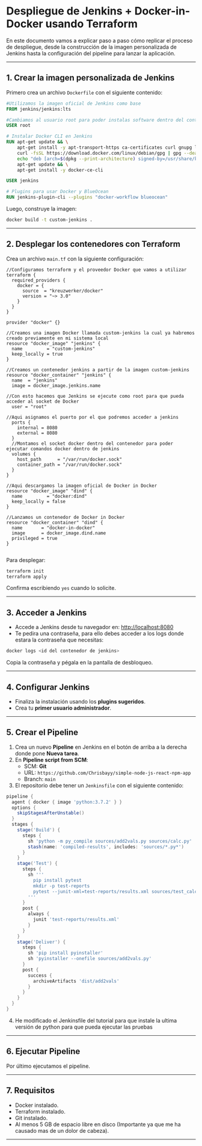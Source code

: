 # Despliegue de Jenkins + Docker-in-Docker usando Terraform

En este documento vamos a explicar paso a paso cómo replicar el proceso de despliegue, desde la construcción de la imagen personalizada de Jenkins hasta la configuración del pipeline para lanzar la aplicación.

---

## 1. Crear la imagen personalizada de Jenkins

Primero crea un archivo `Dockerfile` con el siguiente contenido:

```dockerfile
#Utilizamos la imagen oficial de Jenkins como base 
FROM jenkins/jenkins:lts

#Cambiamos al usuario root para poder instalas software dentro del contenedor ya que el usuario jenkins por defecto no puede
USER root

# Instalar Docker CLI en Jenkins
RUN apt-get update && \
    apt-get install -y apt-transport-https ca-certificates curl gnupg lsb-release && \
    curl -fsSL https://download.docker.com/linux/debian/gpg | gpg --dearmor -o /usr/share/keyrings/docker-archive-keyring.gpg && \
    echo "deb [arch=$(dpkg --print-architecture) signed-by=/usr/share/keyrings/docker-archive-keyring.gpg] https://download.docker.com/linux/debian $(lsb_release -cs) stable" > /etc/apt/sources.list.d/docker.list && \
    apt-get update && \
    apt-get install -y docker-ce-cli

USER jenkins

# Plugins para usar Docker y BlueOcean
RUN jenkins-plugin-cli --plugins "docker-workflow blueocean"

```

Luego, construye la imagen:

```bash
docker build -t custom-jenkins .
```

---

## 2. Desplegar los contenedores con Terraform

Crea un archivo `main.tf` con la siguiente configuración:

```hcl
//Configuramos terraform y el proveedor Docker que vamos a utilizar
terraform {
  required_providers {
    docker = {
      source  = "kreuzwerker/docker"
      version = "~> 3.0"
    }
  }
}

provider "docker" {}

//Creamos una imagen Docker llamada custom-jenkins la cual ya habremos creado previamente en mi sistema local
resource "docker_image" "jenkins" {
  name         = "custom-jenkins"
  keep_locally = true
}

//Creamos un contenedor jenkins a partir de la imagen custom-jenkins
resource "docker_container" "jenkins" {
  name  = "jenkins"
  image = docker_image.jenkins.name

//Con esto hacemos que Jenkins se ejecute como root para que pueda acceder al socket de Docker
  user = "root"

//Aqui asignamos el puerto por el que podremos acceder a jenkins
  ports {
    internal = 8080
    external = 8080
  }
  //Montamos el socket docker dentro del contenedor para poder ejecutar comandos docker dentro de jenkins
  volumes {
    host_path      = "/var/run/docker.sock"
    container_path = "/var/run/docker.sock"
  }
}

//Aqui descargamos la imagen oficial de Docker in Docker
resource "docker_image" "dind" {
  name         = "docker:dind"
  keep_locally = false
}

//Lanzamos un contenedor de Docker in Docker
resource "docker_container" "dind" {
  name       = "docker-in-docker"
  image      = docker_image.dind.name
  privileged = true
}


```

Para desplegar:

```bash
terraform init
terraform apply
```

Confirma escribiendo `yes` cuando lo solicite.

---

## 3. Acceder a Jenkins

- Accede a Jenkins desde tu navegador en: [http://localhost:8080](http://localhost:8080)
- Te pedira una contraseña, para ello debes acceder a los logs donde estara la contraseña que necesitas:

```bash
docker logs <id del contenedor de jenkins>
```

Copia la contraseña y pégala en la pantalla de desbloqueo.

---

## 4. Configurar Jenkins

- Finaliza la instalación usando los **plugins sugeridos**.
- Crea tu **primer usuario administrador**.

---

## 5. Crear el Pipeline

1. Crea un nuevo **Pipeline** en Jenkins en el botón de arriba a la derecha donde pone **Nueva tarea**.
2. En **Pipeline script from SCM**:
   - SCM: **Git**
   - URL: `https://github.com/Chrisbayy/simple-node-js-react-npm-app`
   - Branch: `main`
3. El repositorio debe tener un `Jenkinsfile` con el siguiente contenido:

```groovy
pipeline {
  agent { docker { image 'python:3.7.2' } }
  options {
    skipStagesAfterUnstable()
  }
  stages {
    stage('Build') {
      steps {
        sh 'python -m py_compile sources/add2vals.py sources/calc.py'
        stash(name: 'compiled-results', includes: 'sources/*.py*')
      }
    }
    stage('Test') {
      steps {
        sh '''
          pip install pytest
          mkdir -p test-reports
          pytest --junit-xml=test-reports/results.xml sources/test_calc.py
        '''
      }
      post {
        always {
          junit 'test-reports/results.xml'
        }
      }
    }
    stage('Deliver') {
      steps {
        sh 'pip install pyinstaller'
        sh 'pyinstaller --onefile sources/add2vals.py'
      }
      post {
        success {
          archiveArtifacts 'dist/add2vals'
        }
      }
    }
  }
}
```
4. He modificado el Jenkinsfile del tutorial para que instale la ultima versión de python para que pueda ejecutar las pruebas
---

## 6. Ejecutar Pipeline

Por último ejecutamos el pipeline.

---

## 7. Requisitos

- Docker instalado.
- Terraform instalado.
- Git instalado.
- Al menos 5 GB de espacio libre en disco (Importante ya que me ha causado mas de un dolor de cabeza).

---
